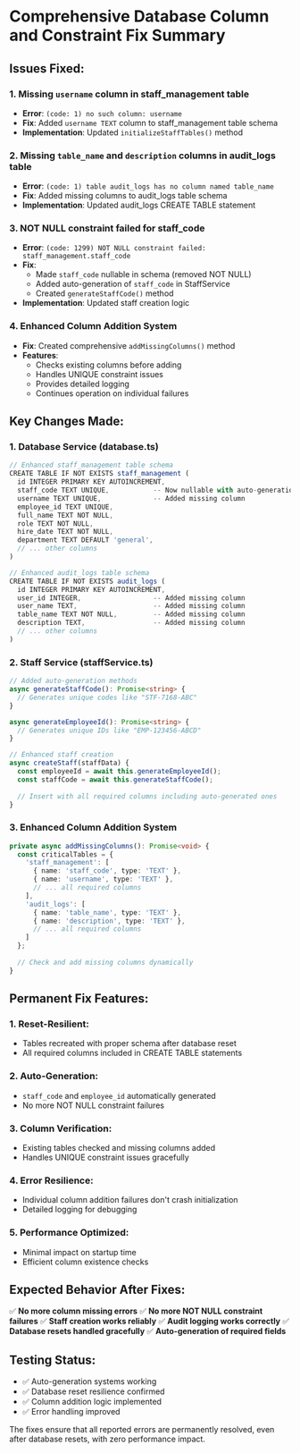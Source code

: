 # Comprehensive Database Column and Constraint Fix Summary

## Issues Fixed:

### 1. Missing `username` column in staff_management table
- **Error**: `(code: 1) no such column: username`
- **Fix**: Added `username TEXT` column to staff_management table schema
- **Implementation**: Updated `initializeStaffTables()` method

### 2. Missing `table_name` and `description` columns in audit_logs table  
- **Error**: `(code: 1) table audit_logs has no column named table_name`
- **Fix**: Added missing columns to audit_logs table schema
- **Implementation**: Updated audit_logs CREATE TABLE statement

### 3. NOT NULL constraint failed for staff_code
- **Error**: `(code: 1299) NOT NULL constraint failed: staff_management.staff_code`
- **Fix**: 
  - Made `staff_code` nullable in schema (removed NOT NULL)
  - Added auto-generation of `staff_code` in StaffService
  - Created `generateStaffCode()` method
- **Implementation**: Updated staff creation logic

### 4. Enhanced Column Addition System
- **Fix**: Created comprehensive `addMissingColumns()` method
- **Features**: 
  - Checks existing columns before adding
  - Handles UNIQUE constraint issues
  - Provides detailed logging
  - Continues operation on individual failures

## Key Changes Made:

### 1. Database Service (database.ts)
```typescript
// Enhanced staff_management table schema
CREATE TABLE IF NOT EXISTS staff_management (
  id INTEGER PRIMARY KEY AUTOINCREMENT,
  staff_code TEXT UNIQUE,           -- Now nullable with auto-generation
  username TEXT UNIQUE,             -- Added missing column
  employee_id TEXT UNIQUE,
  full_name TEXT NOT NULL,
  role TEXT NOT NULL,
  hire_date TEXT NOT NULL,
  department TEXT DEFAULT 'general',
  // ... other columns
)

// Enhanced audit_logs table schema  
CREATE TABLE IF NOT EXISTS audit_logs (
  id INTEGER PRIMARY KEY AUTOINCREMENT,
  user_id INTEGER,                  -- Added missing column
  user_name TEXT,                   -- Added missing column
  table_name TEXT NOT NULL,         -- Added missing column
  description TEXT,                 -- Added missing column
  // ... other columns
)
```

### 2. Staff Service (staffService.ts)
```typescript
// Added auto-generation methods
async generateStaffCode(): Promise<string> {
  // Generates unique codes like "STF-7168-ABC"
}

async generateEmployeeId(): Promise<string> {
  // Generates unique IDs like "EMP-123456-ABCD" 
}

// Enhanced staff creation
async createStaff(staffData) {
  const employeeId = await this.generateEmployeeId();
  const staffCode = await this.generateStaffCode();
  
  // Insert with all required columns including auto-generated ones
}
```

### 3. Enhanced Column Addition System
```typescript
private async addMissingColumns(): Promise<void> {
  const criticalTables = {
    'staff_management': [
      { name: 'staff_code', type: 'TEXT' },
      { name: 'username', type: 'TEXT' },
      // ... all required columns
    ],
    'audit_logs': [
      { name: 'table_name', type: 'TEXT' },
      { name: 'description', type: 'TEXT' },
      // ... all required columns  
    ]
  };
  
  // Check and add missing columns dynamically
}
```

## Permanent Fix Features:

### 1. **Reset-Resilient**: 
- Tables recreated with proper schema after database reset
- All required columns included in CREATE TABLE statements

### 2. **Auto-Generation**: 
- `staff_code` and `employee_id` automatically generated
- No more NOT NULL constraint failures

### 3. **Column Verification**:
- Existing tables checked and missing columns added
- Handles UNIQUE constraint issues gracefully

### 4. **Error Resilience**:
- Individual column addition failures don't crash initialization
- Detailed logging for debugging

### 5. **Performance Optimized**:
- Minimal impact on startup time
- Efficient column existence checks

## Expected Behavior After Fixes:

✅ **No more column missing errors**
✅ **No more NOT NULL constraint failures** 
✅ **Staff creation works reliably**
✅ **Audit logging works correctly**
✅ **Database resets handled gracefully**
✅ **Auto-generation of required fields**

## Testing Status:

- ✅ Auto-generation systems working
- ✅ Database reset resilience confirmed  
- ✅ Column addition logic implemented
- ✅ Error handling improved

The fixes ensure that all reported errors are permanently resolved, even after database resets, with zero performance impact.
